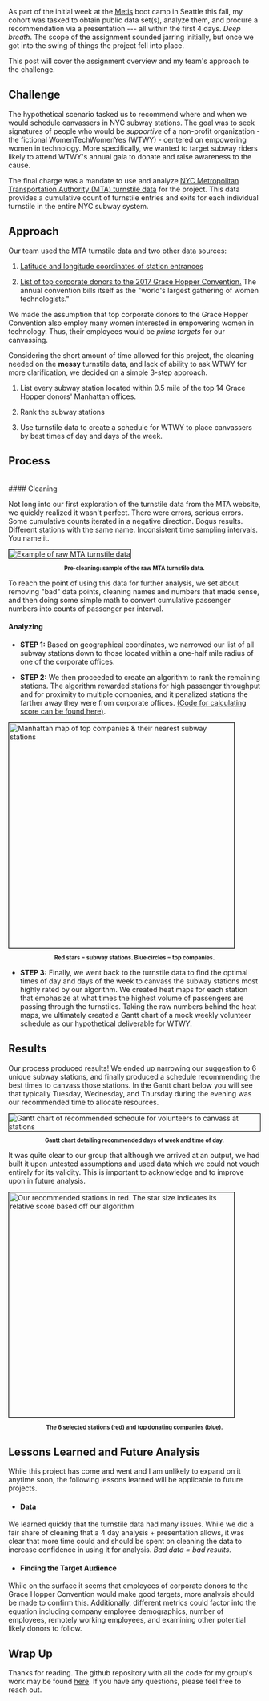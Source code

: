 As part of the initial week at the [Metis](https://thisismetis.com) boot camp in Seattle this fall, my cohort was tasked to obtain public data set(s), analyze them, and procure a recommendation via a presentation --- all within the first 4 days. *Deep breath*. The scope of the assignment sounded jarring initially, but once we got into the swing of things the project fell into place.

This post will cover the assignment overview and my team's approach to the challenge.

## Challenge

The hypothetical scenario tasked us to recommend where and when we would schedule canvassers in NYC subway stations. The goal was to seek signatures of people who would be *supportive* of a non-profit organization - the fictional WomenTechWomenYes (WTWY) - centered on empowering women in technology. More specifically, we wanted to target subway riders likely to attend WTWY's annual gala to donate and raise awareness to the cause.

The final charge was a mandate to use and analyze [NYC Metropolitan Transportation Authority (MTA) turnstile data](http://web.mta.info/developers/turnstile.html) for the project. This data provides a cumulative count of turnstile entries and exits for each individual turnstile in the entire NYC subway system.

## Approach

Our team used the MTA turnstile data and two other data sources:

  1. [Latitude and longitude coordinates of station entrances](http://web.mta.info/developers/data/nyct/subway/StationEntrances.csv)

  2. [List of top corporate donors to the 2017 Grace Hopper Convention.](https://ghc.anitab.org/2017-sponsorships/corporate-sponsors/) The annual convention bills itself as the "world's largest gathering of women technologists."

We made the assumption that top corporate donors to the Grace Hopper Convention also employ many women interested in empowering women in technology. Thus, their employees would be *prime targets* for our canvassing.

Considering the short amount of time allowed for this project, the cleaning needed on the **messy** turnstile data, and lack of ability to ask WTWY for more clarification, we decided on a simple 3-step approach.

  1. List every subway station located within 0.5 mile of the top 14 Grace Hopper donors' Manhattan offices.
  
  2. Rank the subway stations

  3. Use turnstile data to create a schedule for WTWY to place canvassers by best times of day and days of the week.

## Process
<br>
#### Cleaning

Not long into our first exploration of the turnstile data from the MTA website, we quickly realized it wasn't perfect. There were errors, serious errors. Some cumulative counts iterated in a negative direction. Bogus results. Different stations with the same name. Inconsistent time sampling intervals. You name it.

<img src="/static/blog/images/003-mta-turnstile-post/mta-turnstile-raw-data.png" class="img-fluid" alt="Example of raw MTA turnstile data" title="So fresh, so pure." style="border:1px solid black">
<p style="text-align: center;font-size:80%"><b>Pre-cleaning: sample of the raw MTA turnstile data.</b></p>


To reach the point of using this data for further analysis, we set about removing "bad" data points, cleaning names and numbers that made sense, and then doing some simple math to convert cumulative passenger numbers into counts of passenger per interval.

#### Analyzing

- **STEP 1:** Based on geographical coordinates, we narrowed our list of all subway stations down to those located within a one-half mile radius of one of the corporate offices.

- **STEP 2:** We then proceeded to create an algorithm to rank the remaining stations. The algorithm rewarded stations for high passenger throughput and for proximity to multiple companies, and it penalized stations the farther away they were from corporate offices. [(Code for calculating score can be found here)](https://github.com/jason-sa/Toucans/blob/master/Station_to_company_scoring.ipynb).

<img src="/static/blog/images/003-mta-turnstile-post/map-all-stations.png" class="img-fluid" alt="Manhattan map of top companies & their nearest subway stations" title="The larger the star the higher its score." style="border:1px solid black;height:450px">
<p style="text-align: center;font-size:80%"><b>Red stars = subway stations. Blue circles = top companies.</b></p>

- **STEP 3:** Finally, we went back to the turnstile data to find the optimal times of day and days of the week to canvass the subway stations most highly rated by our algorithm. We created heat maps for each station that emphasize at what times the highest volume of passengers are passing through the turnstiles. Taking the raw numbers behind the heat maps, we ultimately created a Gantt chart of a mock weekly volunteer schedule as our hypothetical deliverable for WTWY.

## Results

Our process produced results! We ended up narrowing our suggestion to 6 unique subway stations, and finally produced a schedule recommending the best times to canvass those stations. In the Gantt chart below you will see that typically Tuesday, Wednesday, and Thursday during the evening was our recommended time to allocate resources.

<img src="/static/blog/images/003-mta-turnstile-post/gantt-chart-schedule.jpg" class="img-fluid" alt="Gantt chart of recommended schedule for volunteers to canvass at stations" title="Take a long weekend and hit it hard Tuesday-Thursday!" style="border:1px solid black" >
<p style="text-align: center;font-size:80%"><b>Gantt chart detailing recommended days of week and time of day.</b></p>

It was quite clear to our group that although we arrived at an output, we had built it upon untested assumptions and used data which we could not vouch entirely for its validity. This is important to acknowledge and to improve upon in future analysis.

<img src="/static/blog/images/003-mta-turnstile-post/map-final-6-stations.png" class="img-fluid" alt="Our recommended stations in red. The star size indicates its relative score based off our algorithm" title="Notice: Not all stations are near all the companies" style="border:1px solid black;height:450px">
<p style="text-align: center;font-size:80%"><b>The 6 selected stations (red) and top donating companies (blue).</b></p>

## Lessons Learned and Future Analysis

While this project has come and went and I am unlikely to expand on it anytime soon, the following lessons learned will be applicable to future projects.

- #### Data

We learned quickly that the turnstile data had many issues. While we did a fair share of cleaning that a 4 day analysis + presentation allows, it was clear that more time could and should be spent on cleaning the data to increase confidence in using it for analysis. *Bad data = bad results.*

- #### Finding the Target Audience

While on the surface it seems that employees of corporate donors to the Grace Hopper Convention would make good targets, more analysis should be made to confirm this. Additionally, different metrics could factor into the equation including company employee demographics, number of employees, remotely working employees, and examining other potential likely donors to follow.

## Wrap Up

Thanks for reading. The github repository with all the code for my group's work may be found [here](https://github.com/jason-sa/Toucans). If you have any questions, please feel free to reach out.